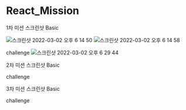 # React_Mission

1차 미션 스크린샷
Basic

![스크린샷 2022-03-02 오후 6 14 50](https://user-images.githubusercontent.com/93499124/156331834-23a1fc31-8062-458f-a39d-bf25aa10b0bf.png)
![스크린샷 2022-03-02 오후 6 14 58](https://user-images.githubusercontent.com/93499124/156331845-0c3351cc-8b08-4633-92a8-e2fc09356e66.png)

challenge
![스크린샷 2022-03-02 오후 6 29 44](https://user-images.githubusercontent.com/93499124/156334039-d19c7d06-3786-481f-b6c7-ec1dd73d2502.png)

2차 미션 스크린샷
Basic

challenge

3차 미션 스크린샷
Basic

challenge
